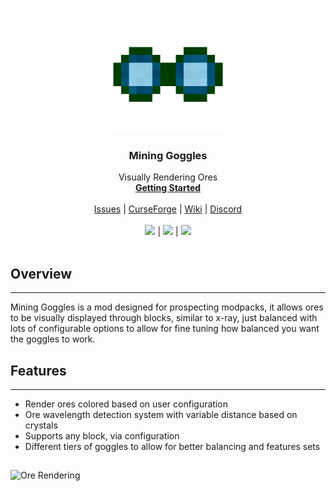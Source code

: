 <p align="center">
  <a href="https://www.curseforge.com/minecraft/mc-mods/mining-goggles">
    <img src="https://github.com/Wurmatron/Mining-Goggles/blob/1.16/Docs/docs/img/favicon.ico" alt="Mining Goggles logo" width="200" height="200">
  </a>
</p>

<h3 align="center">Mining Goggles</h3>

<p align="center">
  Visually Rendering Ores
  <br>
  <a href="https://wiki.wurmatron.io/mining-goggles"><strong>Getting Started</strong></a>
  <br>
  <br>
  <a href="https://github.com/Wurmatron/Mining-Goggles/issues">Issues</a>
  |
  <a href="https://www.curseforge.com/minecraft/mc-mods/mining-goggles">CurseForge</a>
  |
  <a href="https://wiki.wurmatron.io/mining-goggles">Wiki</a>
  |
  <a href="https://discord.gg/n6RFDUc">Discord</a>
  <br>
  <br>
  <a href="https://github.com/Wurmatron/Mining-Goggles/issues"><img src="https://img.shields.io/github/issues/Wurmatron/Mining-Goggles"></a>
  |
  <a href="https://www.curseforge.com/minecraft/mc-mods/mining-goggles"><img src="https://cf.way2muchnoise.eu/author/wurmatron.svg"></a>
  |
  <a href="https://discord.gg/jMHgCAY"><img src="https://img.shields.io/discord/682329834667376730"> </a>
  <br>
  <br>
</p>

## Overview

----

Mining Goggles is a mod designed for prospecting modpacks, it allows ores to be visually displayed through blocks, similar to x-ray, just balanced with lots of configurable options to allow for fine tuning how balanced you want the goggles to work.

## Features

----

- Render ores colored based on user configuration
- Ore wavelength detection system with variable distance based on crystals
- Supports any block, via configuration
- Different tiers of goggles to allow for better balancing and features sets

## 

![Ore Rendering](https://i.imgur.com/ccxTgVP.png)

